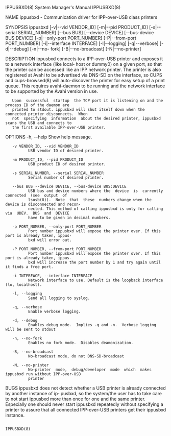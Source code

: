 IPPUSBXD(8)                             System Manager's Manual                            IPPUSBXD(8)

NAME
       ippusbxd - Communication driver for IPP-over-USB class printers

SYNOPSIS
       ippusbxd [-v|--vid  VENDOR_ID] [-m|--pid  PRODUCT_ID] [-s|--serial  SERIAL_NUMBER] [--bus  BUS]
       [--device  DEVICE] [--bus-device   BUS:DEVICE]  [-p|--only-port   PORT_NUMBER]  [-P|--from-port
       PORT_NUMBER]  [-i|--interface   INTERFACE] [-l|--logging] [-q|--verbose] [-d|--debug] [-n|--no-
       fork] [-B|--no-broadcast] [-N|--no-printer]

DESCRIPTION
       ippusbxd connects to a IPP-over-USB printer and exposes it to a network interface (like  local‐
       host  or  dummy0)  on  a  given  port,  so that the printer can be accessed like an IPP network
       printer. The printer is also registered at Avahi to be advertised via DNS-SD on the  interface,
       so  CUPS  and  cups-browsed(8)  will auto-discover the printer for easy setup of a print queue.
       This requires avahi-daemon to be running and the network interface to be supported by the Avahi
       version in use.

       Upon  successful  startup  the TCP port it is listening on and the process ID of the daemon are
       printed to stdout. ippusbxd will shut itself down when the connected printer disconnects.  When
       not  specifying  information  about the desired printer, ippusbxd scans the USB and connects to
       the first available IPP-over-USB printer.

OPTIONS
       -h, --help
              Show help message.

       -v VENDOR_ID, --vid VENDOR_ID
              USB vendor ID of desired printer.

       -m PRODUCT_ID, --pid PRODUCT_ID
              USB product ID of desired printer.

       -s SERIAL_NUMBER, --serial SERIAL_NUMBER
              Serial number of desired printer.

       --bus BUS --device DEVICE, --bus-device BUS:DEVICE
              USB bus and device numbers where the  device  is  currently  connected  (see  output  of
              lsusb(8)).  Note  that  these  numbers change when the device is disconnected and recon‐
              nected. This method of calling ippusbxd is only for calling via  UDEV.  BUS  and  DEVICE
              have to be given in decimal numbers.

       -p PORT_NUMBER, --only-port PORT_NUMBER
              Port number ippusbxd will expose the printer over. If this port is already taken, ippus‐
              bxd will error out.

       -P PORT_NUMBER, --from-port PORT_NUMBER
              Port number ippusbxd will expose the printer over. If this port is already taken, ippus‐
              bxd will increase the port number by 1 and try again until it finds a free port.

       -i INTERFACE, --interface INTERFACE
              Network interface to use. Default is the loopback interface (lo, localhost).

       -l, --logging
              Send all logging to syslog.

       -q, --verbose
              Enable verbose logging.

       -d, --debug
              Enables debug mode.  Implies -q and -n.  Verbose logging will be sent to stdout

       -n, --no-fork
              Enables no fork mode.  Disables deamonization.

       -B, --no-broadcast
              No-broadcast mode, do not DNS-SD-broadcast

       -N, --no-printer
              No-printer  mode,  debug/developer  mode  which  makes ippusbxd run without IPP-over-USB
              printer

BUGS
       ippusbxd does not detect whether a USB printer is already connected by another instance of  ip‐
       pusbxd,  so  the  system/the user has to take care to not start ippusbxd more than once for one
       and the same printer. Especially one should never start ippusbxd repeatedly without  specifying
       a printer to assure that all connected IPP-over-USB printers get their ippusbxd instance.

                                                                                           IPPUSBXD(8)
